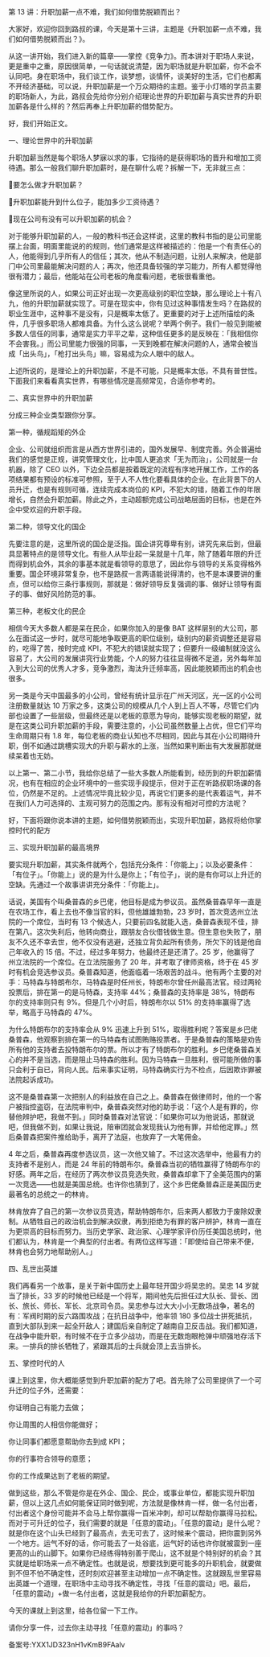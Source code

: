 第 13 讲：升职加薪一点不难，我们如何借势脱颖而出？

⼤家好，欢迎你回到路叔的课，今天是第⼗三讲，主题是《升职加薪⼀点不难，我们如何借势脱颖⽽出？》。

从这⼀讲开始，我们进⼊新的篇章——掌控《竞争⼒》。⽽本讲对于职场⼈来说，更是重中之重，原因很简单，⼀句话就说清楚，因为职场就是升职加薪，你不会不认同吧。身在职场中，我们谈⼯作，谈梦想，谈情怀，谈美好的⽣活，它们也都离不开经济基础，可以说，升职加薪是⼀个万众期待的主题。鉴于⼩灯塔的学员主要的职场新⼈，为此，路叔会先给你分别介绍理论世界的升职加薪与真实世界的升职加薪各是什么样的？然后再奉上升职加薪的借势配⽅。

好，我们开始正⽂。

⼀、理论世界中的升职加薪

升职加薪当然是每个职场⼈梦寐以求的事，它指待的是获得职场的晋升和增加⼯资待遇。那么⼀般我们聊升职加薪时，是在聊什么呢？拆解⼀下，⽆⾮就三点：

要怎么做才升职加薪？

升职加薪能升到什么位⼦，能加多少⼯资待遇？

现在公司有没有可以升职加薪的机会？

对于能够升职加薪的⼈，⼀般的教科书还会这样说，这⾥的教科书指的是公司⾥能摆上台⾯，明⾯⾥能说的的规则，他们通常是这样被描述的：他是⼀个有责任⼼的⼈，他能得到⼏乎所有⼈的信任；其次，他从不制造问题，让别⼈来解决，他是部⻔中公司⾥最能解决问题的⼈；再次，他还具备较强的学习能⼒，所有⼈都觉得他很有潜⼒；最后，他能站在公司⽼板的⻆度看问题，⽼板很看重他。

像这⾥所说的⼈，如果公司正好出现⼀次更⾼级别的职位空缺，那么理论上⼗有⼋九，他的升职加薪就实现了。可是在现实中，你有⻅过这种事情发⽣吗？在路叔的职业⽣涯中，这种事不是没有，只是概率太低了。更重要的对于上述所描绘的条件，⼏乎很多职场⼈都难具备。为什么这么说呢？举两个例⼦。我们⼀般⻅到能被多数⼈信任的同事，通常是实⼒平平之辈，这种信任更多的是反映在：「我相信你不会害我。」⽽公司⾥能⼒很强的同事，⼀天到晚都在解决问题的⼈，通常会被当成「出头⻦」，「枪打出头⻦」嘛，容易成为众⼈眼中的敌⼈。

上述所说的，是理论上的升职加薪，不是不可能，只是概率太低，不具有普世性。下⾯我们来看看真实世界，有哪些情况是⾼频常⻅，合适你参考的。

⼆、真实世界中的升职加薪

分成三种企业类型跟你分享。

第⼀种，循规蹈矩的外企

企业、公司就组织⽽⾔是从⻄⽅世界引进的，国外发展早、制度完善。外企普遍给我们的感觉是正规，讲究管理⽂化，⽐中国⼈更追求「⽆为⽽治」，公司就是⼀台机器，除了 CEO 以外，下边全员都是按着既定的流程有序地开展⼯作，⼯作的各项结果都有预设的标准可参照，⾄于⼈不⼈性化要看具体的企业。在此背景下的⼈员升迁，也是有规则可循，连续完成本岗位的 KPI，不犯⼤的错，随着⼯作的年限增⻓，⾃然会升职加薪。除此之外，主动超额完成公司战略层⾯的⽬标，也是在外企中受欢迎的升职⼿段。

第⼆种，领导⽂化的国企

先要注意的是，这⾥所说的国企是泛指。国企讲究尊卑有别，讲究先来后到，但最具显著特点的是领导⽂化。有些⼈从毕业起⼀呆就是⼗⼏年，除了随着年限的升迁⽽得到机会外，其余的事基本就是看领导的意思了，因此你与领导的关系变得格外重要。国企环境⾮常复杂，也不是路叔⼀⾔两语能说得清的，也不是本课要讲的重点，但可以给你三条⾏事规则，那就是：做好领导反复强调的事、做好让领导有⾯⼦的事、做好⻛险防范的事。

第三种，⽼板⽂化的⺠企

相信今天⼤多数⼈都是呆在⺠企，如果你加⼊的是像 BAT 这样层别的⼤公司，那么在⾯试这⼀步时，就尽可能地争取更⾼的职位级别，级别内的薪资调整还是容易的，吃得了苦，按时完成 KPI，不犯⼤的错误就实现了；但要升⼀级编制就没这么容易了，⼤公司的发展讲究⾏业势能，个⼈的努⼒往往显得微不⾜道，另外每年加⼊到⼤公司的优秀⼈才多，竞争激烈，淘汰升迁频率⾼，因此能脱颖⽽出的机会也很多。

另⼀类是今天中国最多的⼩公司，曾经有统计显示在⼴州天河区，光⼀区的⼩公司注册数量就达 10 万家之多，这类公司的规模从⼏个⼈到上百⼈不等，尽管它们内部也设置了⼀些层级，但最终还是以⽼板的意愿为导向，能够实现⽼板的期望，就是在这类公司升职加薪的⼿段，需要注意的，⼩公司虽然数量上占优，但它们平均⽣命周期只有 1.8 年，每位⽼板的商业认知也不尽相同，因此与其在⼩公司期待升职，倒不如通过跳槽实现⼤的升职与薪⽔的上涨，当然如果判断出有⼤发展那就继续呆着也⽆妨。

以上第⼀、第⼆⼩节，我给你总结了⼀些⼤多数⼈所能看到，经历到的升职加薪情况，也有在相应的企业环境中的⼀些实现⼿段提示，但对于正在听路叔职场课的各位，仍然是不⾜的。上述情况毕竟⽐较少⻅，再说它们更多的是代表着运⽓，并不在我们⼈⼒可选择的、主观可努⼒的范围之内。那有没有相对可控的⽅法呢？

好，下⾯将跟你说本讲的主题，如何借势脱颖⽽出，实现升职加薪，路叔将给你掌控时代的配⽅

三、实现升职加薪的最⾼境界

要实现升职加薪，其实条件就两个，包括充分条件：「你能上」；以及必要条件：「有位⼦」。「你能上」说的是为什么是你上；「有位⼦」，说的是有你可以上升迁的空缺。先通过⼀个故事讲讲充分条件：「你能上」。

话说，美国有个叫桑普森的乡巴佬，他⽬标是成为参议员。虽然桑普森早年⼀直是在农场⼯作，看上去也不像当官的料，但他雄雄勃勃，23 岁时，⾸次竞选州⽴法院的⼀个席位，当时有 13 个候选⼈，只要前四名就能⼊选，桑普森表现不佳，排在第⼋。这次失利后，他转向商业，跟朋友合伙借钱做⽣意。但⽣意也失败了，朋友不久还不幸去世，他不仅没有逃避，还独⽴背负起所有债务，所⽋下的钱是他⾃⼰年收⼊的 15 倍。不过，经过多年努⼒，他最终还是还清了。25 岁，他赢得了州⽴法院的⼀个席位。在⽴法院服务了 20 年，并考取了律师资格，终于在 45 岁时有机会竞选参议员。桑普森知道，他⾯临着⼀场艰苦的战⽃。他有两个主要的对⼿：⻢特森与特朗布尔，⻢特森是时任州⻓，特朗布尔曾任州最⾼法官。经过两轮投票后，排在第⼀的是⻢特森，⽀持率 44\%；桑普森的⽀持率是 38\%，特朗布尔的⽀持率则只有 9\%。但是⼏个⼩时后，特朗布尔以 51\% 的⽀持率赢得了选举，略⾼于⻢特森的 47\%。

为什么特朗布尔的⽀持率会从 9\% 迅速上升到 51\%，取得胜利呢？答案是乡巴佬桑普森，他观察到排在第⼀的⻢特森有试图贿赂投票者。于是桑普森的策略是劝告所有他的⽀持者去投特朗布尔的票。所以才有了特朗布尔的胜利。乡巴佬桑普森关⼼的并不是当选，⽽是阻⽌⻢特森的胜利。因为⻢特森⼀旦胜利，很可能所做的事只会利于⾃已，背向⼈⺠。后来事实证明，⻢特森确实⾏为不检点，后因欺诈罪被法院起诉成功。

这不是桑普森第⼀次把别⼈的利益放在⾃⼰之上。桑普森在做律师时，他的⼀个客户被指控盗窃，在法院审判中，桑普森突然对他的助⼿说：「这个⼈是有罪的，你替他辨护吧，我做不到。」同时桑普森对法官说：「如果你可以为他说话，那就说吧，但我做不到，如果让我说，陪审团就会发现我认为他有罪，并给他定罪。」然后桑普森把案件推给助⼿，离开了法庭，也放弃了⼀⼤笔佣⾦。

4 年之后，桑普森再度参选议员，这⼀次他⼜输了。不过这次选举中，他最有⼒的⽀持者不是别⼈，⽽是 24 年前的特朗布尔。桑普森当初的牺牲赢得了特朗布尔的好感。两年之后，在经历了两次参议员竞选失败，桑普森却拿下了全美范围内的第⼀次竞选——也就是美国总统。也许你也猜到了，这个乡巴佬桑普森正是美国历史最著名的总统之⼀的林肯。

林肯放弃了⾃⼰的第⼀次参议员竞选，帮助特朗布尔，后来两⼈都致⼒于废除奴⾪制。从牺牲⾃⼰的政治机会到解决奴⾪，再到拒绝为有罪的客户辨护，林肯⼀直在为更崇⾼的⽬标⽽努⼒。当历史学家、政治家、⼼理学家评价历任美国总统时，他们都认为，林肯是⼀个典型的付出者。有两位这样写道：「即使给⾃⼰带来不便，林肯也会努⼒地帮助别⼈。」

四、乱世出英雄

我们再看另⼀个故事，是关于新中国历史上最年轻开国少将吴忠的。吴忠 14 岁就当了排⻓，33 岁的时候他已经是⼀个将军，期间他先后担任过⼤队⻓、营⻓、团⻓、旅⻓、师⻓、军⻓、北京司令员。吴忠参与过⼤⼤⼩⼩⽆数场战争，著名的有：军阀时期的反六路围攻战；在抗⽇战争中，他率领 180 多位战⼠拼死抵抗，直到⼤部队到来⼀起全歼敌⼈；建国后亲⾃制定了越南⾃卫反击战。我们都知道，在战争中能升职，有时候不在于⽴多少战功，⽽是在⽆数炮眼枪弹中顽强地存活下来。⼀排兵的排⻓牺牲了，紧跟其后的⼠兵就会顶上去当排⻓。

五、掌控时代的⼈

课上到这⾥，你⼤概能感觉到升职加薪的配⽅了吧。⾸先除了公司⾥提供了⼀个可升迁的位⼦外，还需要：

你证明⾃⼰有能⼒去做；

你让周围的⼈相信你能做好；

你让同事们都愿意帮助你去到成 KPI；

你的⾏事符合领导的意愿；

你的⼯作成果达到了⽼板的期望。

做到这些，那么不管是你是在外企、国企、⺠企，或事业单位，都能实现升职加薪，但以上这⼏点如何能保证同时做到呢，⽅法就是像林肯⼀样，做⼀名付出者，付出者这个身份可能并不会⻢上帮你赢得⼀百⽶冲刺，却可以帮助你赢得⻢拉松。⽽对于可升迁的位⼦，我们需要的就是「任意的震动」。「任意的震动」是什么呢？就是你在这个⼭头已经到了最⾼点，去⽆可去了，这时候来个震动，把你震到另外⼀个地⽅。运⽓不好的话，你可能去了⼀处⾕底，运⽓好的话也许你就被震到⼀座更⾼的⼭的⼭脚下。如果你已经练得特别善于爬⼭，这不就是个特别好的机会？其实就是给职场来⼀点不确定性。也就是说，想要找到更可能多的升职机会，就要做到不但不怕不确定性，还时刻欢迎甚⾄主动增加⼀点不确定性。这就跟乱世⾥容易出英雄⼀个道理，在职场中主动寻找不确定性，寻找「任意的震动」吧。最后，「任意的震动」+做⼀名付出者，这就是我给你的升职加薪配⽅。

今天的课就上到这⾥，给各位留⼀下⼯作。

请你分享⼀件，过去你主动寻找「任意的震动」的事吗？

备案号:YXX1JD323nH1vKmB9FAalv